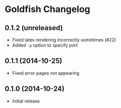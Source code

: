 # Goldfish Changelog

## 0.1.2 (unreleased)

- Fixed latex rendering incorrectly sometimes (#22)
- Added `-p` option to specify port

## 0.1.1 (2014-10-25)

- Fixed error pages not appearing

## 0.1.0 (2014-10-24)

- Initial release
